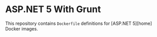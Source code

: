 
ASP.NET 5 With Grunt
====================

This repository contains `Dockerfile` definitions for [ASP.NET 5][home] Docker images.



